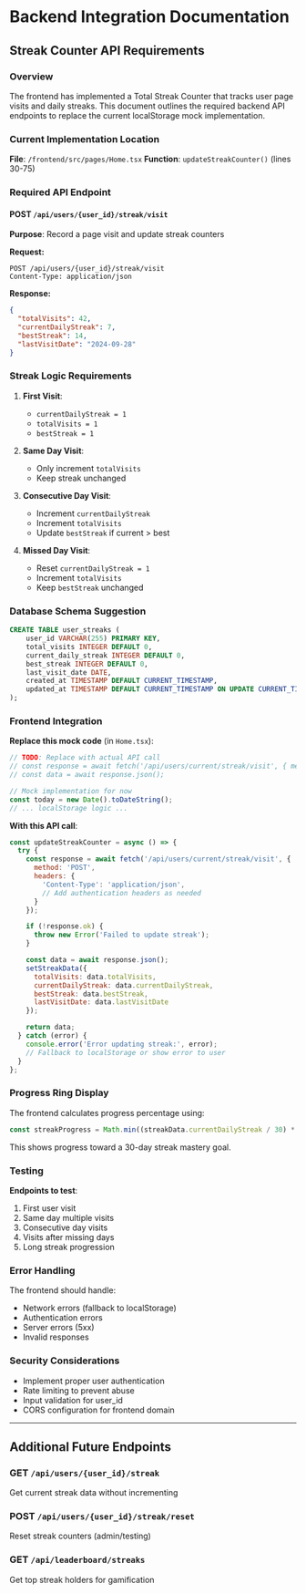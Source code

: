 # Backend Integration Documentation

## Streak Counter API Requirements

### Overview
The frontend has implemented a Total Streak Counter that tracks user page visits and daily streaks. This document outlines the required backend API endpoints to replace the current localStorage mock implementation.

### Current Implementation Location
**File**: `/frontend/src/pages/Home.tsx`
**Function**: `updateStreakCounter()` (lines 30-75)

### Required API Endpoint

#### POST `/api/users/{user_id}/streak/visit`
**Purpose**: Record a page visit and update streak counters

**Request:**
```http
POST /api/users/{user_id}/streak/visit
Content-Type: application/json
```

**Response:**
```json
{
  "totalVisits": 42,
  "currentDailyStreak": 7,
  "bestStreak": 14,
  "lastVisitDate": "2024-09-28"
}
```

### Streak Logic Requirements

1. **First Visit**:
   - `currentDailyStreak = 1`
   - `totalVisits = 1`
   - `bestStreak = 1`

2. **Same Day Visit**:
   - Only increment `totalVisits`
   - Keep streak unchanged

3. **Consecutive Day Visit**:
   - Increment `currentDailyStreak`
   - Increment `totalVisits`
   - Update `bestStreak` if current > best

4. **Missed Day Visit**:
   - Reset `currentDailyStreak = 1`
   - Increment `totalVisits`
   - Keep `bestStreak` unchanged

### Database Schema Suggestion

```sql
CREATE TABLE user_streaks (
    user_id VARCHAR(255) PRIMARY KEY,
    total_visits INTEGER DEFAULT 0,
    current_daily_streak INTEGER DEFAULT 0,
    best_streak INTEGER DEFAULT 0,
    last_visit_date DATE,
    created_at TIMESTAMP DEFAULT CURRENT_TIMESTAMP,
    updated_at TIMESTAMP DEFAULT CURRENT_TIMESTAMP ON UPDATE CURRENT_TIMESTAMP
);
```

### Frontend Integration

**Replace this mock code** (in `Home.tsx`):
```javascript
// TODO: Replace with actual API call
// const response = await fetch('/api/users/current/streak/visit', { method: 'POST' });
// const data = await response.json();

// Mock implementation for now
const today = new Date().toDateString();
// ... localStorage logic ...
```

**With this API call**:
```javascript
const updateStreakCounter = async () => {
  try {
    const response = await fetch('/api/users/current/streak/visit', {
      method: 'POST',
      headers: {
        'Content-Type': 'application/json',
        // Add authentication headers as needed
      }
    });

    if (!response.ok) {
      throw new Error('Failed to update streak');
    }

    const data = await response.json();
    setStreakData({
      totalVisits: data.totalVisits,
      currentDailyStreak: data.currentDailyStreak,
      bestStreak: data.bestStreak,
      lastVisitDate: data.lastVisitDate
    });

    return data;
  } catch (error) {
    console.error('Error updating streak:', error);
    // Fallback to localStorage or show error to user
  }
};
```

### Progress Ring Display

The frontend calculates progress percentage using:
```javascript
const streakProgress = Math.min((streakData.currentDailyStreak / 30) * 100, 100);
```

This shows progress toward a 30-day streak mastery goal.

### Testing

**Endpoints to test**:
1. First user visit
2. Same day multiple visits
3. Consecutive day visits
4. Visits after missing days
5. Long streak progression

### Error Handling

The frontend should handle:
- Network errors (fallback to localStorage)
- Authentication errors
- Server errors (5xx)
- Invalid responses

### Security Considerations

- Implement proper user authentication
- Rate limiting to prevent abuse
- Input validation for user_id
- CORS configuration for frontend domain

---

## Additional Future Endpoints

### GET `/api/users/{user_id}/streak`
Get current streak data without incrementing

### POST `/api/users/{user_id}/streak/reset`
Reset streak counters (admin/testing)

### GET `/api/leaderboard/streaks`
Get top streak holders for gamification